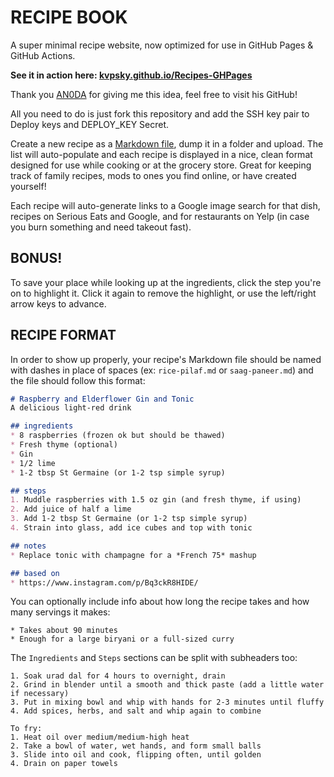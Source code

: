 # RECIPE BOOK
A super minimal recipe website, now optimized for use in GitHub Pages & GitHub Actions.

**See it in action here: [kvpsky.github.io/Recipes-GHPages](http://kvpsky.github.io/Recipes-GHPages)**

Thank you [AN0DA](https://github.com/AN0DA) for giving me this idea, feel free to visit his GitHub!

All you need to do is just fork this repository and add the SSH key pair to Deploy keys and DEPLOY_KEY Secret.

Create a new recipe as a [Markdown file](https://daringfireball.net/projects/markdown), dump it in a folder and upload. The list will auto-populate and each recipe is displayed in a nice, clean format designed for use while cooking or at the grocery store. Great for keeping track of family recipes, mods to ones you find online, or have created yourself!

Each recipe will auto-generate links to a Google image search for that dish, recipes on Serious Eats and Google, and for restaurants on Yelp (in case you burn something and need takeout fast).

## BONUS!  
To save your place while looking up at the ingredients, click the step you're on to highlight it. Click it again to remove the highlight, or use the left/right arrow keys to advance.

## RECIPE FORMAT  
In order to show up properly, your recipe's Markdown file should be named with dashes in place of spaces (ex: `rice-pilaf.md` or `saag-paneer.md`) and the file should follow this format:

```markdown
# Raspberry and Elderflower Gin and Tonic
A delicious light-red drink

## ingredients
* 8 raspberries (frozen ok but should be thawed)  
* Fresh thyme (optional)  
* Gin  
* 1/2 lime  
* 1-2 tbsp St Germaine (or 1-2 tsp simple syrup)  

## steps
1. Muddle raspberries with 1.5 oz gin (and fresh thyme, if using)  
2. Add juice of half a lime  
3. Add 1-2 tbsp St Germaine (or 1-2 tsp simple syrup)  
4. Strain into glass, add ice cubes and top with tonic 

## notes
* Replace tonic with champagne for a *French 75* mashup   

## based on
* https://www.instagram.com/p/Bq3ckR8HIDE/
```

You can optionally include info about how long the recipe takes and how many servings it makes:  

```## info  
* Takes about 90 minutes  
* Enough for a large biryani or a full-sized curry
```

The `Ingredients` and `Steps` sections can be split with subheaders too:

```## steps
1. Soak urad dal for 4 hours to overnight, drain  
2. Grind in blender until a smooth and thick paste (add a little water if necessary)  
3. Put in mixing bowl and whip with hands for 2-3 minutes until fluffy  
4. Add spices, herbs, and salt and whip again to combine  

To fry:
1. Heat oil over medium/medium-high heat  
2. Take a bowl of water, wet hands, and form small balls  
3. Slide into oil and cook, flipping often, until golden  
4. Drain on paper towels  
```

